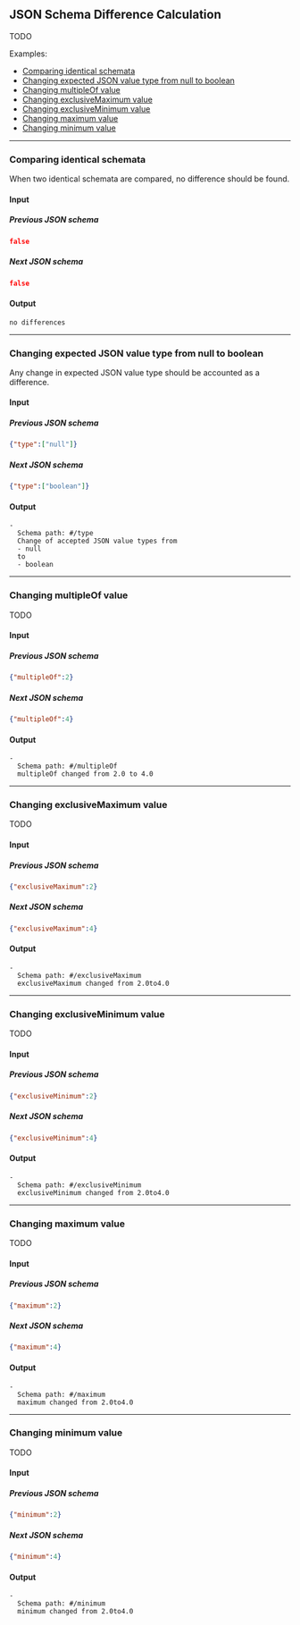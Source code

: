 ## JSON Schema Difference Calculation
TODO



Examples:

- [Comparing identical schemata](#comparing-identical-schemata)
- [Changing expected JSON value type from null to boolean](#changing-expected-json-value-type-from-null-to-boolean)
- [Changing multipleOf value](#changing-multipleof-value)
- [Changing exclusiveMaximum value](#changing-exclusivemaximum-value)
- [Changing exclusiveMinimum value](#changing-exclusiveminimum-value)
- [Changing maximum value](#changing-maximum-value)
- [Changing minimum value](#changing-minimum-value)
---
### Comparing identical schemata
When two identical schemata are compared, no difference should be found.

#### Input
##### Previous JSON schema
```json
false
```
##### Next JSON schema
```json
false
```
#### Output
```
no differences
```
---
### Changing expected JSON value type from null to boolean
Any change in expected JSON value type should be accounted as a difference.

#### Input
##### Previous JSON schema
```json
{"type":["null"]}
```
##### Next JSON schema
```json
{"type":["boolean"]}
```
#### Output
```
-
  Schema path: #/type
  Change of accepted JSON value types from 
  - null
  to
  - boolean
```
---
### Changing multipleOf value
TODO

#### Input
##### Previous JSON schema
```json
{"multipleOf":2}
```
##### Next JSON schema
```json
{"multipleOf":4}
```
#### Output
```
-
  Schema path: #/multipleOf
  multipleOf changed from 2.0 to 4.0
```
---
### Changing exclusiveMaximum value
TODO

#### Input
##### Previous JSON schema
```json
{"exclusiveMaximum":2}
```
##### Next JSON schema
```json
{"exclusiveMaximum":4}
```
#### Output
```
-
  Schema path: #/exclusiveMaximum
  exclusiveMaximum changed from 2.0to4.0
```
---
### Changing exclusiveMinimum value
TODO

#### Input
##### Previous JSON schema
```json
{"exclusiveMinimum":2}
```
##### Next JSON schema
```json
{"exclusiveMinimum":4}
```
#### Output
```
-
  Schema path: #/exclusiveMinimum
  exclusiveMinimum changed from 2.0to4.0
```
---
### Changing maximum value
TODO

#### Input
##### Previous JSON schema
```json
{"maximum":2}
```
##### Next JSON schema
```json
{"maximum":4}
```
#### Output
```
-
  Schema path: #/maximum
  maximum changed from 2.0to4.0
```
---
### Changing minimum value
TODO

#### Input
##### Previous JSON schema
```json
{"minimum":2}
```
##### Next JSON schema
```json
{"minimum":4}
```
#### Output
```
-
  Schema path: #/minimum
  minimum changed from 2.0to4.0
```
